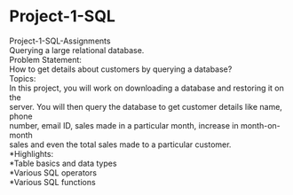 # Project-1-SQL
Project-1-SQL-Assignments
<br>
Querying a large relational database.
<br>
Problem Statement:<br>
How to get details about customers by querying a database?<br>
Topics:
<br>
In this project, you will work on downloading a database and restoring it on the<br>
server. You will then query the database to get customer details like name, phone<br>
number, email ID, sales made in a particular month, increase in month-on-month<br>
sales and even the total sales made to a particular customer.<br>
*Highlights:<br>
*Table basics and data types<br>
*Various SQL operators<br>
*Various SQL functions<br>
